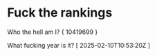 # Fuck the rankings

Who the hell am I?
{ 10419699 }

What fucking year is it?
[ 2025-02-10T10:53:20Z ]
